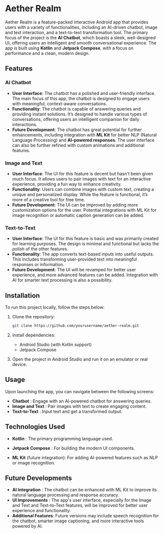 # Aether Realm

Aether Realm is a feature-packed interactive Android app that provides users with a variety of functionalities, including an AI-driven chatbot, image and text interaction, and a text-to-text transformation tool. The primary focus of the project is the **AI Chatbot**, which boasts a sleek, well-designed UI, offering users an intelligent and smooth conversational experience. The app is built using **Kotlin** and **Jetpack Compose**, with a focus on performance and a clean, modern design.

## Features

### **AI Chatbot**
- **User Interface**: The chatbot has a polished and user-friendly interface. The main focus of this app, the chatbot is designed to engage users with meaningful, context-aware conversations.
- **Functionality**: The chatbot is capable of answering queries and providing instant solutions. It’s designed to handle various types of conversations, offering users an intelligent companion for daily interactions.
- **Future Development**: The chatbot has great potential for further enhancements, including integration with **ML Kit** for better NLP (Natural Language Processing) and **AI-powered responses**. The user interface can also be further refined with custom animations and additional features.

### **Image and Text**
- **User Interface**: The UI for this feature is decent but hasn't been given much focus. It allows users to pair images with text for an interactive experience, providing a fun way to enhance creativity.
- **Functionality**: Users can combine images with custom text, creating a unique and personalized display. While the feature is functional, it’s more of a creative tool for free time.
- **Future Development**: The UI can be improved by adding more customization options for the user. Potential integrations with ML Kit for image recognition or automatic caption generation can be added.

### **Text-to-Text**
- **User Interface**: The UI for this feature is basic and was primarily created for learning purposes. The design is minimal and functional but lacks the polish of the other features.
- **Functionality**: The app converts text-based inputs into useful outputs. This includes transforming user-provided text into meaningful responses or information.
- **Future Development**: The UI will be revamped for better user experience, and more advanced features can be added. Integration with AI for smarter text processing is also a possibility.

## Installation

To run this project locally, follow the steps below:

1. Clone the repository:
   ```bash
   git clone https://github.com/yourusername/aether-realm.git

2. Install dependencies:
   - Android Studio (with Kotlin support)
   - Jetpack Compose

3. Open the project in Android Studio and run it on an emulator or real device.

## Usage

Upon launching the app, you can navigate between the following screens:

- **Chatbot** : Engage with an AI-powered chatbot for answering queries.
- **Image and Text** : Pair images with text to create engaging content.
- **Text-to-Text** : Input text and get a transformed output.
  
## Technologies Used
- **Kotlin** : The primary programming language used.
- **Jetpack Compose** : For building the modern UI components.

- **ML Kit** (future integration): For adding AI-powered features such as NLP or image recognition.

  
## Future Developments
- **AI Integration** : The chatbot can be enhanced with ML Kit to improve its natural language processing and response accuracy.
- **UI Improvements** : The app's user interface, especially for the Image and Text and Text-to-Text features, will be improved for better user experience and functionality.
- **Additional Features**: Future versions may include speech recognition for the chatbot, smarter image captioning, and more interactive tools powered by AI.



